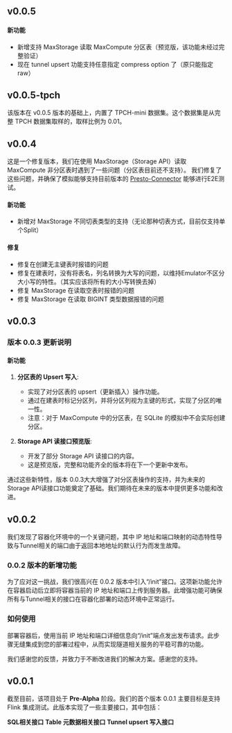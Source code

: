## v0.0.5
#### 新功能
- 新增支持 MaxStorage 读取 MaxCompute 分区表（预览版，该功能未经过完整验证）
- 现在 tunnel upsert 功能支持任意指定 compress option 了（原只能指定 raw）

## v0.0.5-tpch
该版本在 v0.0.5 版本的基础上，内置了 TPCH-mini 数据集。这个数据集是从完整 TPCH 数据集取样的，取样比例为 0.01。

## v0.0.4
这是一个修复版本，我们在使用 MaxStorage（Storage API）读取 MaxCompute 非分区表时遇到了一些问题（分区表目前还不支持）。
我们修复了这些问题，并确保了模拟能够支持目前版本的 [Presto-Connector](https://github.com/prestodb/presto-alibaba-maxcompute-connector/pull/4)
能够进行E2E测试。

#### 新功能

- 新增对 MaxStorage 不同切表类型的支持（无论那种切表方式，目前仅支持单个Split）

#### 修复

- 修复在创建无主键表时报错的问题
- 修复在建表时，没有将表名，列名转换为大写的问题，以维持Emulator不区分大小写的特性。（其实应该将所有的大小写转换去掉）
- 修复 MaxStorage 在读取空表时报错的问题
- 修复 MaxStorage 在读取 BIGINT 类型数据报错的问题

## v0.0.3

### 版本 0.0.3 更新说明

#### 新功能

1. **分区表的 Upsert 写入**:
    - 实现了对分区表的 upsert（更新插入）操作功能。
    - 通过在建表时标记分区列，并将分区列视为主键的形式，实现了分区的唯一性。
    - 注意：对于 MaxCompute 中的分区表，在 SQLite 的模拟中不会实际创建分区。

2. **Storage API 读接口预览版**:
    - 开发了部分 Storage API 读接口的内容。
    - 这是预览版，完整和功能齐全的版本将在下一个更新中发布。

通过这些新特性，版本 0.0.3大大增强了对分区表操作的支持，并为未来的Storage API读接口功能奠定了基础。我们期待在未来的版本中提供更多功能和改进。

## v0.0.2
我们发现了容器化环境中的一个关键问题，其中 IP 地址和端口映射的动态特性导致与Tunnel相关的端口由于返回本地地址的默认行为而发生故障。

### 0.0.2 版本的新增功能

为了应对这一挑战，我们很高兴在 0.0.2 版本中引入“/init”接口。这项新功能允许在容器启动后立即将容器当前的 IP
地址和端口上传到服务器。此增强功能可确保所有与Tunnel相关的接口在容器化部署的动态环境中正常运行。

### 如何使用

部署容器后，使用当前 IP 地址和端口详细信息向“/init”端点发出发布请求。此步骤无缝集成到您的部署过程中，从而实现隧道相关服务的平稳可靠的功能。

我们感谢您的反馈，并致力于不断改进我们的解决方案。感谢您的支持。

## v0.0.1
截至目前，该项目处于 **Pre-Alpha** 阶段。我们的首个版本 0.0.1 主要目标是支持 Flink 集成测试。此版本实现了一些主要接口，其中包括：

**SQL相关接口**
**Table 元数据相关接口**
**Tunnel upsert 写入接口**
